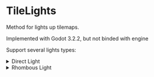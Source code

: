 # TileLights
Method for lights up tilemaps.

Implemented with Godot 3.2.2, but not binded with engine

Support several lights types:

<details>
  <summary>Direct Light</summary>
  

</details>

<details>
  <summary>Rhombous Light</summary>
  

</details>
